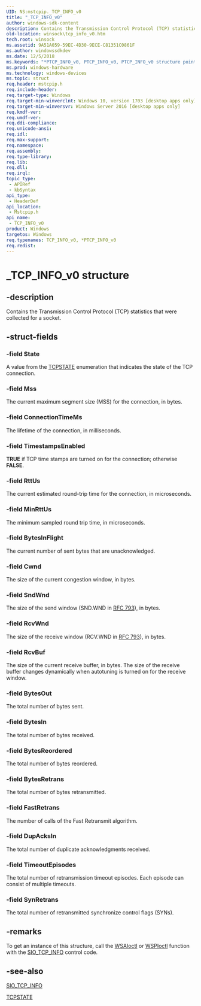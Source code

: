 ```yaml
---
UID: NS:mstcpip._TCP_INFO_v0
title: "_TCP_INFO_v0"
author: windows-sdk-content
description: Contains the Transmission Control Protocol (TCP) statistics that were collected for a socket.
old-location: winsock\tcp_info_v0.htm
tech.root: winsock
ms.assetid: 9A51A059-59EC-4D30-9ECE-C81351C0861F
ms.author: windowssdkdev
ms.date: 12/5/2018
ms.keywords: "*PTCP_INFO_v0, PTCP_INFO_v0, PTCP_INFO_v0 structure pointer [Winsock], TCP_INFO_v0, TCP_INFO_v0 structure [Winsock], _TCP_INFO_v0, mstcpip/PTCP_INFO_v0, mstcpip/TCP_INFO_v0, winsock.tcp_info_v0"
ms.prod: windows-hardware
ms.technology: windows-devices
ms.topic: struct
req.header: mstcpip.h
req.include-header: 
req.target-type: Windows
req.target-min-winverclnt: Windows 10, version 1703 [desktop apps only]
req.target-min-winversvr: Windows Server 2016 [desktop apps only]
req.kmdf-ver: 
req.umdf-ver: 
req.ddi-compliance: 
req.unicode-ansi: 
req.idl: 
req.max-support: 
req.namespace: 
req.assembly: 
req.type-library: 
req.lib: 
req.dll: 
req.irql: 
topic_type:
 - APIRef
 - kbSyntax
api_type:
 - HeaderDef
api_location:
 - Mstcpip.h
api_name:
 - TCP_INFO_v0
product: Windows
targetos: Windows
req.typenames: TCP_INFO_v0, *PTCP_INFO_v0
req.redist: 
---
```


# _TCP_INFO_v0 structure


## -description


Contains the Transmission Control Protocol (TCP)  statistics that were collected for a socket.


## -struct-fields




### -field State

A value from the <a href="https://msdn.microsoft.com/225C423E-C820-4E9F-8261-DA1E14F81683">TCPSTATE</a> enumeration that indicates the  state of the TCP connection.


### -field Mss

The current maximum segment size (MSS) for the connection, in bytes.


### -field ConnectionTimeMs

The lifetime of the connection, in milliseconds.


### -field TimestampsEnabled

<b>TRUE</b> if TCP time stamps are turned on for the connection; otherwise <b>FALSE</b>.


### -field RttUs

The current estimated round-trip time for the connection, in microseconds.


### -field MinRttUs

The minimum sampled round trip time, in microseconds.


### -field BytesInFlight

The current number of sent bytes that are unacknowledged.


### -field Cwnd

The size of the current congestion window, in bytes.


### -field SndWnd

The size of the send window (SND.WND in <a href="https://go.microsoft.com/fwlink/p/?linkid=852445">RFC 793</a>),  in bytes. 


### -field RcvWnd

 The size of the receive window (RCV.WND in <a href="https://go.microsoft.com/fwlink/p/?linkid=852445">RFC 793</a>), in bytes.


### -field RcvBuf

The size of the current receive buffer, in bytes.   The size of the receive buffer  changes dynamically when autotuning is turned on for the receive window.


### -field BytesOut

The total number of bytes sent.


### -field BytesIn

The total number of bytes received.


### -field BytesReordered

The total number of bytes reordered.


### -field BytesRetrans

The total number of bytes retransmitted.


### -field FastRetrans

The number of calls of the Fast Retransmit algorithm.


### -field DupAcksIn

The total number of duplicate acknowledgments received.


### -field TimeoutEpisodes

The total number of retransmission timeout episodes. Each episode can consist of multiple timeouts.


### -field SynRetrans

The total number of retransmitted synchronize control flags (SYNs).


## -remarks



To get an instance of this structure,  call the 
   <a href="https://msdn.microsoft.com/038aeca6-d7b7-4f74-ac69-4536c2e5118b">WSAIoctl</a> or <a href="https://msdn.microsoft.com/098d85e3-8fe2-46c2-966d-deae4b12afd6">WSPIoctl</a> function with the <a href="https://msdn.microsoft.com/AB5F25B6-D2D2-42D7-8189-06CAC4842C66">SIO_TCP_INFO</a> 
   control code.




## -see-also




<a href="https://msdn.microsoft.com/AB5F25B6-D2D2-42D7-8189-06CAC4842C66">SIO_TCP_INFO</a>



<a href="https://msdn.microsoft.com/225C423E-C820-4E9F-8261-DA1E14F81683">TCPSTATE</a>
 

 

